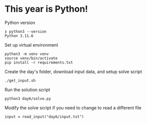 # This year is Python!

Python version
```
❯ python3 --version
Python 3.11.6
```

Set up virtual environment
```
python3 -m venv venv
source venv/bin/activate
pip install -r requirements.txt
```

Create the day's folder, download input data, and setup solve script
```
./get_input.sh
```

Run the solution script
```
python3 day6/solve.py
```

Modify the solve script if you need to change to read a different file
```
input = read_input("day6/input.txt")
```
